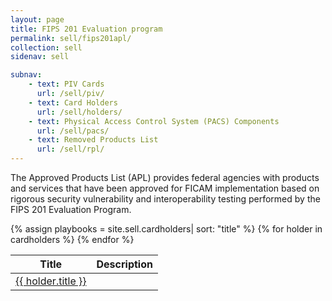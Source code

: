 ```yaml
---
layout: page
title: FIPS 201 Evaluation program
permalink: sell/fips201apl/
collection: sell
sidenav: sell

subnav:
    - text: PIV Cards
      url: /sell/piv/
    - text: Card Holders
      url: /sell/holders/
    - text: Physical Access Control System (PACS) Components
      url: /sell/pacs/
    - text: Removed Products List
      url: /sell/rpl/
---
```


The Approved Products List (APL) provides federal agencies with products and services that have been approved for FICAM implementation based on rigorous security vulnerability and interoperability testing performed by the FIPS 201 Evaluation Program.


<table class="usa-table--borderless playbooks-table">
  <thead class="usa-sr-only">
    <tr>
      <th id="playbooks-table-heading-title" scope="col">Title</th>
      <th id="playbooks-table-heading-description" scope="col">Description</th>
    </tr>
  </thead>
  <tbody>
    {% assign playbooks = site.sell.cardholders| sort: "title" %}
    {% for holder in cardholders %}
        <tr class="cardholder-table-row">
          <td><a href="{{ holder.url | relative_url }}">{{ holder.title }}</a></td>
        </tr>
    {% endfor %}
  </tbody>
</table>